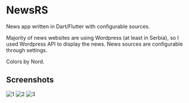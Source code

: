 # NewsRS

News app written in Dart/Flutter with configurable sources.

Majority of news websites are using Wordpress (at least in Serbia), so I used Wordpress API to display the news. News sources are configurable through settings.

Colors by Nord.

## Screenshots

![1](https://user-images.githubusercontent.com/23121814/147358882-69ce5b0a-71c8-42e1-a127-e6fd54d09898.png)
![2](https://user-images.githubusercontent.com/23121814/147358885-e464bc4c-8c59-4f2a-af43-38fcfaba9528.png)
![3](https://user-images.githubusercontent.com/23121814/147358887-2984b503-2f35-4d10-935e-9d4b4ce87cef.png)
